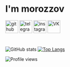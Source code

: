 # I'm **morozzov**

 [<img src='https://cdn.jsdelivr.net/npm/simple-icons@3.0.1/icons/github.svg' alt='github' height='40'>](https://github.com/morozzov) [<img src='https://cdn.jsdelivr.net/npm/simple-icons@3.0.1/icons/telegram.svg' alt='telegram' height='40'>](https://t.me/moroz_zov) [<img src='https://cdn.jsdelivr.net/npm/simple-icons@3.0.1/icons/instagram.svg' alt='instagram' height='40'>](https://www.instagram.com/_morozzov) [<img src='https://cdn.jsdelivr.net/npm/simple-icons@3.0.1/icons/vk.svg' alt='VK' height='40'>](https://vk.com/moroz_zov) 

#

 ![GitHub stats](https://github-readme-stats.vercel.app/api?username=morozzov&show_icons=true&theme=radical) 
 [![Top Langs](https://github-readme-stats.vercel.app/api/top-langs/?username=morozzov&layout=compact&theme=radical)](https://github.com/anuraghazra/github-readme-stats)
 
 ![Profile views](https://gpvc.arturio.dev/morozzov)  




